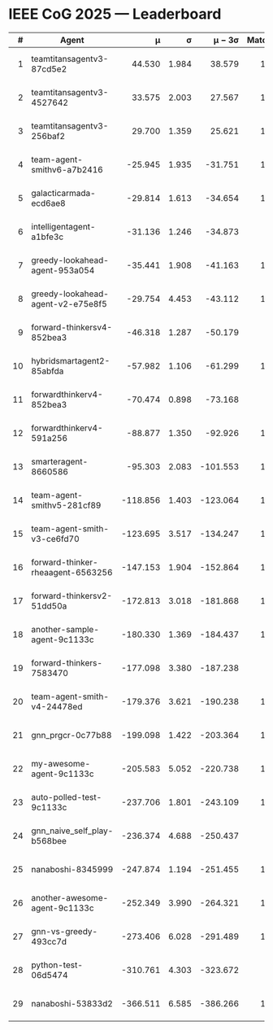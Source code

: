 # IEEE CoG 2025 — Leaderboard

| # | Agent | μ | σ | μ − 3σ | Matches | Updated |
|---:|---|---:|---:|---:|---:|---|
| 1 | teamtitansagentv3-87cd5e2 | 44.530 | 1.984 | 38.579 | 1232 | 2025-08-17 21:20 |
| 2 | teamtitansagentv3-4527642 | 33.575 | 2.003 | 27.567 | 1300 | 2025-08-17 21:20 |
| 3 | teamtitansagentv3-256baf2 | 29.700 | 1.359 | 25.621 | 1352 | 2025-08-17 21:20 |
| 4 | team-agent-smithv6-a7b2416 | -25.945 | 1.935 | -31.751 | 1020 | 2025-08-17 21:20 |
| 5 | galacticarmada-ecd6ae8 | -29.814 | 1.613 | -34.654 | 1400 | 2025-08-17 21:20 |
| 6 | intelligentagent-a1bfe3c | -31.136 | 1.246 | -34.873 | 979 | 2025-08-17 21:20 |
| 7 | greedy-lookahead-agent-953a054 | -35.441 | 1.908 | -41.163 | 1120 | 2025-08-17 21:20 |
| 8 | greedy-lookahead-agent-v2-e75e8f5 | -29.754 | 4.453 | -43.112 | 1400 | 2025-08-17 21:20 |
| 9 | forward-thinkersv4-852bea3 | -46.318 | 1.287 | -50.179 | 886 | 2025-08-17 21:20 |
| 10 | hybridsmartagent2-85abfda | -57.982 | 1.106 | -61.299 | 1148 | 2025-08-17 21:20 |
| 11 | forwardthinkerv4-852bea3 | -70.474 | 0.898 | -73.168 | 993 | 2025-08-17 21:20 |
| 12 | forwardthinkerv4-591a256 | -88.877 | 1.350 | -92.926 | 1048 | 2025-08-17 21:20 |
| 13 | smarteragent-8660586 | -95.303 | 2.083 | -101.553 | 1032 | 2025-08-17 21:20 |
| 14 | team-agent-smithv5-281cf89 | -118.856 | 1.403 | -123.064 | 1200 | 2025-08-17 21:20 |
| 15 | team-agent-smith-v3-ce6fd70 | -123.695 | 3.517 | -134.247 | 1280 | 2025-08-17 21:20 |
| 16 | forward-thinker-rheaagent-6563256 | -147.153 | 1.904 | -152.864 | 1236 | 2025-08-17 21:20 |
| 17 | forward-thinkersv2-51dd50a | -172.813 | 3.018 | -181.868 | 1236 | 2025-08-17 21:20 |
| 18 | another-sample-agent-9c1133c | -180.330 | 1.369 | -184.437 | 1060 | 2025-08-17 21:20 |
| 19 | forward-thinkers-7583470 | -177.098 | 3.380 | -187.238 | 940 | 2025-08-17 21:20 |
| 20 | team-agent-smith-v4-24478ed | -179.376 | 3.621 | -190.238 | 1240 | 2025-08-17 21:20 |
| 21 | gnn_prgcr-0c77b88 | -199.098 | 1.422 | -203.364 | 1220 | 2025-08-17 21:20 |
| 22 | my-awesome-agent-9c1133c | -205.583 | 5.052 | -220.738 | 1540 | 2025-08-17 21:20 |
| 23 | auto-polled-test-9c1133c | -237.706 | 1.801 | -243.109 | 1020 | 2025-08-17 21:20 |
| 24 | gnn_naive_self_play-b568bee | -236.374 | 4.688 | -250.437 | 960 | 2025-08-17 21:20 |
| 25 | nanaboshi-8345999 | -247.874 | 1.194 | -251.455 | 1160 | 2025-08-17 21:20 |
| 26 | another-awesome-agent-9c1133c | -252.349 | 3.990 | -264.321 | 1200 | 2025-08-17 21:20 |
| 27 | gnn-vs-greedy-493cc7d | -273.406 | 6.028 | -291.489 | 1200 | 2025-08-17 21:20 |
| 28 | python-test-06d5474 | -310.761 | 4.303 | -323.672 | 880 | 2025-08-17 21:20 |
| 29 | nanaboshi-53833d2 | -366.511 | 6.585 | -386.266 | 1100 | 2025-08-17 21:20 |
